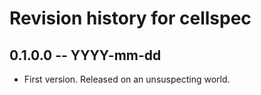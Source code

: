 # Revision history for cellspec

## 0.1.0.0 -- YYYY-mm-dd

* First version. Released on an unsuspecting world.
